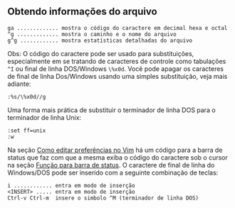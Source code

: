 Obtendo informações do arquivo
------------------------------
```
ga ............. mostra o código do caractere em decimal hexa e octal
^g ............. mostra o caminho e o nome do arquivo
g^g ............ mostra estatísticas detalhadas do arquivo
```
Obs: O código do caractere pode ser usado para substituições,
especialmente em se tratando de caracteres de controle como tabulações
`^I` ou final de linha DOS/Windows `\%x0d`. Você pode apagar os
caracteres de final de linha Dos/Windows usando uma simples
substituição, veja mais adiante:
```
:%s/\%x0d//g
```
Uma forma mais prática de substituir o terminador de linha DOS para o
terminador de linha Unix:
```
:set ff=unix
:w
```
Na seção [Como editar preferências no Vim](../capitulo_12/como_editar_preferencias_no_vim.md) há um código para
a barra de status que faz com que a mesma exiba o código do caractere
sob o cursor na seção [Função para barra de status](../capitulo_12/funcoes_para_barra_de_status.md). O caractere de
final de linha do Windows/DOS pode ser inserido com a seguinte
combinação de teclas:
```
i ............ entra em modo de inserção
<INSERT> ..... entra em modo de inserção
Ctrl-v Ctrl-m  insere o simbolo ^M (terminador de linha DOS)
```
